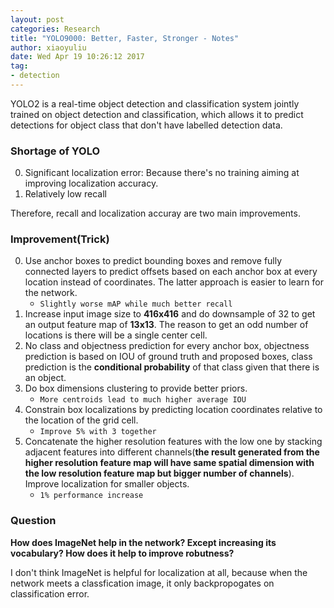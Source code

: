 ```yaml
---
layout: post
categories: Research
title: "YOLO9000: Better, Faster, Stronger - Notes"
author: xiaoyuliu
date: Wed Apr 19 10:26:12 2017
tag:
- detection
---
```


YOLO2 is a real-time object detection and classification system jointly trained on object detection and classification, which allows it to predict detections for object class that don't have labelled detection data.

### Shortage of YOLO

0. Significant localization error: Because there's no training aiming at improving localization accuracy.
1. Relatively low recall

Therefore, recall and localization accuray are two main improvements.

### Improvement(Trick)

0. Use anchor boxes to predict bounding boxes and remove fully connected layers to predict offsets based on each anchor box at every location instead of coordinates. The latter approach is easier to learn for the network. 
    - `Slightly worse mAP while much better recall`
1. Increase input image size to **416x416** and do downsample of 32 to get an output feature map of **13x13**. The reason to get an odd number of locations is there will be a single center cell.
2. No class and objectness prediction for every anchor box, objectness prediction is based on IOU of ground truth and proposed boxes, class prediction is the **conditional probability** of that class given that there is an object.
3. Do box dimensions clustering to provide better priors. 
    - `More centroids lead to much higher average IOU`
4. Constrain box localizations by predicting location coordinates relative to the location of the grid cell.
    - `Improve 5% with 3 together`
5. Concatenate the higher resolution features with the low one by stacking adjacent features into different channels(**the result generated from the higher resolution feature map will have same spatial dimension with the low resolution feature map but bigger number of channels**). Improve localization for smaller objects.
    - `1% performance increase`

### Question

**How does ImageNet help in the network? Except increasing its vocabulary? How does it help to improve robutness?**

I don't think ImageNet is helpful for localization at all, because when the network meets a classfication image, it only backpropogates on classification error.





